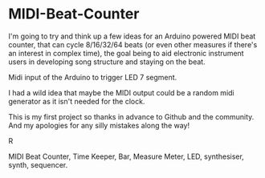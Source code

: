 # MIDI-Beat-Counter

I'm going to try and think up a few ideas for an Arduino powered MIDI beat counter, that can cycle 8/16/32/64 beats (or even other measures if there's an interest in complex time), the goal being to aid electronic instrument users in developing song structure and staying on the beat.

Midi input of the Arduino to trigger LED 7 segment.

I had a wild idea that maybe the MIDI output could be a random midi generator as it isn't needed for the clock.

This is my first project so thanks in advance to Github and the community. And my apologies for any silly mistakes along the way!

R



MIDI Beat Counter, Time Keeper, Bar, Measure Meter, LED, synthesiser, synth, sequencer.
